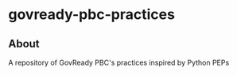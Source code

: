 # govready-pbc-practices

## About
A repository of GovReady PBC's practices inspired by Python PEPs
